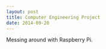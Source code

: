 ```yaml
---
layout: post
title: Computer Engineering Project
date: 2014-09-20
---
```


<p>Messing around with Raspberry Pi.
